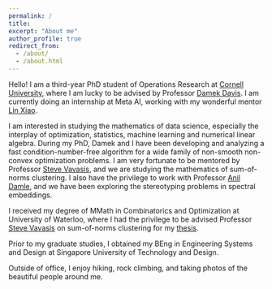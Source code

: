 ```yaml
---
permalink: /
title:
excerpt: "About me"
author_profile: true
redirect_from: 
  - /about/
  - /about.html
---
```


Hello! I am a third-year PhD student of Operations Research at [Cornell University](https://www.orie.cornell.edu/orie), where I am lucky to be advised by Professor [Damek Davis](https://damek.github.io/). I am currently doing an internship at Meta AI, working with my wonderful mentor [Lin Xiao](https://linxiaolx.github.io/index.html).

I am interested in studying the mathematics of data science, especially the interplay of optimization, statistics, machine learning and numerical linear algebra. During my PhD, Damek and I have been developing and analyzing a fast condition-number-free algorithm for a wide family of non-smooth non-convex optimization problems. I am very fortunate to be mentored by Professor [Steve Vavasis](https://uwaterloo.ca/scholar/vavasis/home), and we are studying the mathematics of sum-of-norms clustering. I also have the privilege to work with Professor [Anil Damle](https://www.cs.cornell.edu/~damle/), and we have been exploring the stereotyping problems in spectral embeddings.


I received my degree of MMath in Combinatorics and Optimization at University of Waterloo, where I had the privilege to be advised Professor [Steve Vavasis](https://uwaterloo.ca/scholar/vavasis/home) on sum-of-norms clustering for my [thesis](https://uwspace.uwaterloo.ca/handle/10012/16279). 
<!-- We have prvoed the [recovery theory](https://www.jmlr.org/papers/volume21/19-218/19-218.pdf), proposed an [early-stopping test](https://scholar.google.com/citations?view_op=view_citation&hl=en&user=31ZXjswAAAAJ&citation_for_view=31ZXjswAAAAJ:d1gkVwhDpl0C) and invented leapfrog distance to boost the performance of sum-of-norms clustering. -->
Prior to my graduate studies, I obtained my BEng in Engineering Systems and Design at Singapore University of Technology and Design. 

<!-- where I met and worked with several wonderful professors including Professor [Peter Jackson](https://esd.sutd.edu.sg/people/faculty/peter-jackson), [Selin Ahipasaoglu](https://www.southampton.ac.uk/people/5y9p9p/doctor-selin-ahipasaoglu), [Sergey Kushnarev](https://engineering.jhu.edu/faculty/sergey-kushnarev/) and [James Wan](https://esd.sutd.edu.sg/people/faculty/james-wan). -->


Outside of office, I enjoy hiking, rock climbing, and taking photos of the beautiful people around me.
